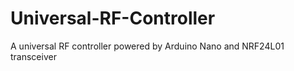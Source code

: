 # Universal-RF-Controller
A universal RF controller powered by Arduino Nano and NRF24L01 transceiver
